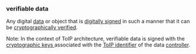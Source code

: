 ### verifiable data

<p class="c8"><span>Any digital </span><span class="c2"><a class="c3" href="#h.o783ayrrkc6g">data</a></span><span>&nbsp;or object that is </span><span class="c2"><a class="c3" href="#h.s93np0i5rcne">digitally signed</a></span><span>&nbsp;in such a manner that it can be </span><span class="c2"><a class="c3" href="#h.422iwwfur12">cryptographically verified</a></span><span class="c0">. </span></p><p class="c8"><span>Note: In the context of ToIP architecture, verifiable data is signed with the </span><span class="c2"><a class="c3" href="#h.53rzpn1yn6q7">cryptographic keys </a></span><span>associated with the </span><span class="c2"><a class="c3" href="#h.xtyidw4bnytz">ToIP identifier</a></span><span>&nbsp;of the data </span><span class="c2"><a class="c3" href="#h.gemoqe2m303z">controller</a></span><span class="c0">.</span></p>